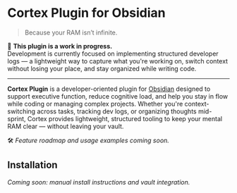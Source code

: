 # Cortex Plugin for Obsidian

> Because your RAM isn’t infinite.

🚧 **This plugin is a work in progress.**  
Development is currently focused on implementing structured developer logs — a lightweight way to capture what you're working on, switch context without losing your place, and stay organized while writing code.

---

**Cortex Plugin** is a developer-oriented plugin for [Obsidian](https://obsidian.md) designed to support executive function, reduce cognitive load, and help you stay in flow while coding or managing complex projects. Whether you're context-switching across tasks, tracking dev logs, or organizing thoughts mid-sprint, Cortex provides lightweight, structured tooling to keep your mental RAM clear — without leaving your vault.

🛠️ *Feature roadmap and usage examples coming soon.*

## Installation

_Coming soon: manual install instructions and vault integration._